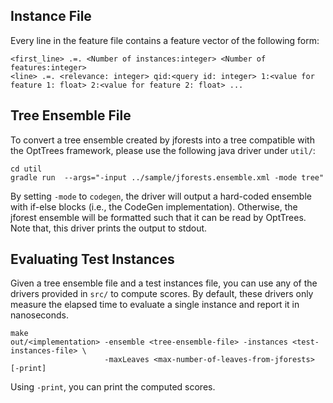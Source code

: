 Instance File
------------

Every line in the feature file contains a feature vector of the following form:

	<first_line> .=. <Number of instances:integer> <Number of features:integer>
	<line> .=. <relevance: integer> qid:<query id: integer> 1:<value for feature 1: float> 2:<value for feature 2: float> ...

Tree Ensemble File
--------------

To convert a tree ensemble created by jforests into a tree compatible with the OptTrees framework, please use the following java driver under `util/`:

	cd util
	gradle run  --args="-input ../sample/jforests.ensemble.xml -mode tree"

By setting `-mode` to `codegen`, the driver will output a hard-coded ensemble with if-else blocks (i.e., the CodeGen implementation). Otherwise, the jforest ensemble will be formatted such that it can be read by OptTrees. Note that, this driver prints the output to stdout.

Evaluating Test Instances
--------------

Given a tree ensemble file and a test instances file, you can use any of the drivers provided in `src/` to compute scores. By default, these drivers only measure the elapsed time to evaluate a single instance and report it in nanoseconds.

	make
	out/<implementation> -ensemble <tree-ensemble-file> -instances <test-instances-file> \
	                     -maxLeaves <max-number-of-leaves-from-jforests> [-print]

Using `-print`, you can print the computed scores.

